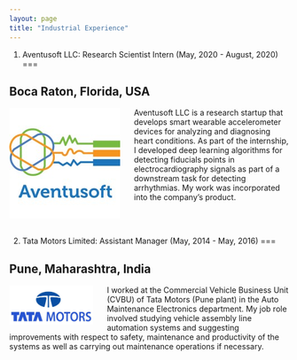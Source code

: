 ```yaml
---
layout: page
title: "Industrial Experience"
---
```


1. Aventusoft LLC: Research Scientist Intern (May, 2020 - August, 2020)
===

Boca Raton, Florida, USA
---

<img style="float: left; padding-right:25px" src="/avt.jpg" height="70%"> Aventusoft LLC is a research startup that develops smart wearable accelerometer devices for analyzing and diagnosing heart conditions. As part of the internship, I developed deep learning algorithms for detecting fiducials points in electrocardiography signals as part of a downstream task for detecting arrhythmias. My work was incorporated into the company’s product.

<br />
<br />

2. Tata Motors Limited: Assistant Manager (May, 2014 - May, 2016)
===

Pune, Maharashtra, India
---

<img style="float: left; padding-right:25px" src="/tm.jpg" width="30%" height="30%">I worked at the Commercial Vehicle Business Unit (CVBU) of Tata Motors (Pune plant) in the Auto Maintenance Electronics department. My job role involved studying vehicle assembly line automation systems and suggesting improvements with respect to safety, maintenance and productivity of the systems as well as carrying out maintenance operations if necessary.
